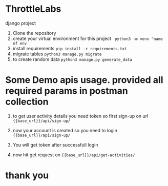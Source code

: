 # ThrottleLabs

django project

1) Clone the repository
2) create your virtual environment for this project
       ` python3 -m venv "name of env`
3) install requirements `pip install -r requirements.txt`
4) migrate tables 
        `python3 manage.py migrate`
5) to create random data 
        `python3 manage.py generate_data` 

# Some Demo apis usage. provided all required params in postman collection

1) to get user activity details you need token
   so first sign-up on url
   `{{base_url}}/api/sign-up/`
2) now your account is created so you need to login
    `{{base_url}}/api/sign-up/`
    
3) You will get token after successfull login
4) now hit get request on
    `{{base_url}}/api/get-activities/`
    
# thank you 
